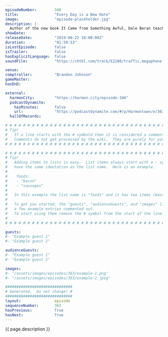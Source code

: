 ```yaml
---
episodeNumber:        346
title:                "Every Day is a New Hate"
image:                "episode-placeholder.jpg"
description: |-
  Author of the new book It Came from Something Awful, Dale Beran teaches us the history 4chan and 8chan. How did simple websites transform into centers of white nationalism, violence and tools of politics?  Featuring Dan Harmon, Brandon Johnson and Dale Beran.
showDate:             
releaseDate:          "2019-08-22 10:00:00Z"
duration:             "01:59:53"
isLostEpisode:        false
isTrailer:            false
hasExplicitLanguage:  false
soundFile:            "https://chtbl.com/track/E2288/traffic.megaphone.fm/STA3768422803.mp3?updated=1596576016"

venue:                
comptroller:          "Brandon Johnson"
gameMaster:           
hasDnD:               

external:
  harmonCity:         "https://harmon.city/episode-346"
  podcastDynamite:
    hasMinutes:       false
    url:              "https://podcastdynamite.com/#/p/Harmontown/e/363/346"
  hallOfRecords:      

# # # # # # # # # # # # # # # # # # # # # # # # # # # # # # # # # # # # # # # # # # # # #
# Tip!
#   If a line starts with the # symbold then it is considered a comment.
#   Comments do not get processed by the wiki.  They are purely for your information.
# # # # # # # # # # # # # # # # # # # # # # # # # # # # # # # # # # # # # # # # # # # # #

# # # # # # # # # # # # # # # # # # # # # # # # # # # # # # # # # # # # # # # # # # # # #
# Tip!
#   Adding items to lists is easy.  List items always start with a - symbol and have
#   have the same identation as the list name.  Here is an example.
#
#    foods:
#    - "bacon"
#    - "sausages"
#
#   In this example the list name is "foods" and it has two items (bacon, and sausages).
#
#   To get you started, the "guests", "audienceGuests", and "images" lists below have
#   a few example entries commented out.
#   To start using them remove the # symbol from the start of the line.
#
# # # # # # # # # # # # # # # # # # # # # # # # # # # # # # # # # # # # # # # # # # # # #

guests:
#- "Example guest 1"
#- "Example guest 2"

audienceGuests:
#- "Example guest 1"
#- "Example guest 2"

images:
#- "/assets/images/episodes/363/example-1.png"
#- "/assets/images/episodes/363/example-2.jpeg"

##############################
# Generated.  Do not change! #
##############################
layout:               episode
sequenceNumber:       363
hasPrevious:          True
hasNext:              True
---
```


<!-- The episode description will be rendered here -->
{{ page.description }}

<!-- Add your content BELOW here -->
<!-- vvvvvvvvvvvvvvvvvvvvvvvvvvv -->




<!-- ^^^^^^^^^^^^^^^^^^^^^^^^^^^ -->
<!-- Add your content ABOVE here -->

<!-- The episode gallery will be rendered here -->